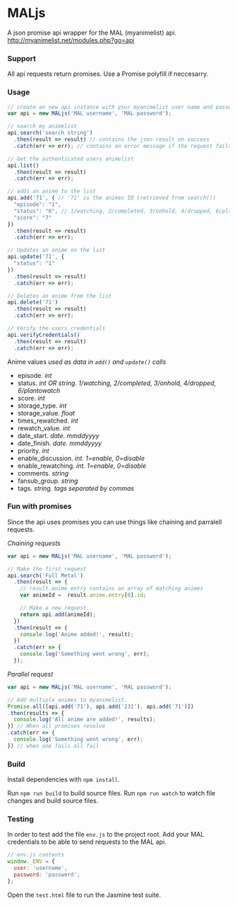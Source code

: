 # MALjs

A json promise api wrapper for the MAL (myanimelist) api. http://myanimelist.net/modules.php?go=api

### Support
All api requests return promises. Use a Promise polyfill if neccesarry.

### Usage

```js
// create an new api instance with your myanimelist user name and password
var api = new MALjs('MAL username', 'MAL password');

// search my animelist
api.search('search string')
  .then(result => result) // contains the json result on success
  .catch(err => err); // contains an error message if the request fails

// Get the authenticated users animelist
api.list()
  .then(result => result)
  .catch(err => err);

// adds an anime to the list
api.add('71', { // '71' is the animes ID (retrieved from search())
  "episode": "1",
  "status": "6", // 1/watching, 2/completed, 3/onhold, 4/dropped, 6/plantowatch
  "score": "7"
})
  .then(result => result)
  .catch(err => err);

// Updates an anime on the list
api.update('71', {
  "status": "1"
})
  .then(result => result)
  .catch(err => err);

// Deletes an anime from the list
api.delete('71')
  .then(result => result)
  .catch(err => err);

// Verify the users credentials
api.verifyCredentials()
  .then(result => result)
  .catch(err => err);

```

Anime values *used as data in `add()` and `update()` calls*
- episode. *int*
- status. *int OR string. 1/watching, 2/completed, 3/onhold, 4/dropped, 6/plantowatch*
- score. *int*
- storage_type. *int*
- storage_value. *float*
- times_rewatched. *int*
- rewatch_value. *int*
- date_start. *date. mmddyyyy*
- date_finish. *date. mmddyyyy*
- priority. *int*
- enable_discussion. *int. 1=enable, 0=disable*
- enable_rewatching. *int. 1=enable, 0=disable*
- comments. *string*
- fansub_group. *string*
- tags. *string. tags separated by commas*

### Fun with promises
Since the api uses promises you can use things like chaining and parralell requests.

*Chaining requests*

```js
var api = new MALjs('MAL username', 'MAL password');

// Make the first request
api.search('Full Metal')
  .then(result => {
    // result.anime.entry contains an array of matching animes
    var animeId =  result.anime.entry[0].id;

    // Make a new request.
    return api.add(animeId);
  })
  .then(result => {
    console.log('Anime added!', result);
  })
  .catch(err => {
    console.log('Something went wrong', err);
  });
```

*Parallel request*

```js
var api = new MALjs('MAL username', 'MAL password');

// Add multiple animes to myanimelist.
Promise.all([api.add('71'), api.add('231'), api.add('71')])
.then(results => {
  console.log('All anime are added!', results);
}) // When all promises resolve
.catch(err => {
  console.log('Something went wrong', err);
}) // when one fails all fail
```

### Build

Install dependencies with `npm install`.

Run `npm run build` to build source files.
Run `npm run watch` to watch file changes and build source files.

### Testing

In order to test add the file `env.js` to the project root. Add your MAL credentials to be able to send requests to the MAL api.

```js
// env.js contents
window._ENV = {
  user: 'username',
  password: 'password',
};
```

Open the `test.html` file to run the Jasmine test suite.
